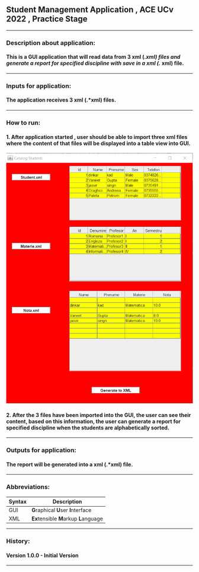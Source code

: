 ## Student Management Application , ACE UCv 2022 , Practice Stage

------------

### Description about application:

#### This is a GUI application that will read data from 3 xml (.*xml) files and generate a report for specified discipline with save in a xml (.* xml) file.

------

### Inputs for application:

#### The application receives 3 xml (.*xml) files.

---------

### How to run:

#### 1. After application started , user should be able to import three xml files where the content of that files will be displayed into a table view into GUI.

![img.png](src/resources/img.png)


#### 2. After the 3 files have been imported into the GUI, the user can see their content, based on this information, the user can generate a report for specified discipline when the students are alphabetically sorted. 


-----
### Outputs for application:
#### The report will be generated into a xml (.*xml) file.

----

### Abbreviations:

| Syntax      | Description |
| ----------- | ----------- |
| GUI         | **G**raphical **U**ser **I**nterface       |
| XML         | **Ex**tensible **M**arkup **L**anguage        |

-----------

### History:

#### Version 1.0.0 - Initial Version


--------------



